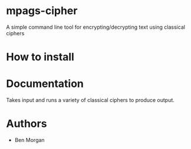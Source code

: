 # mpags-cipher
A simple command line tool for encrypting/decrypting text using classical ciphers

# How to install

# Documentation
Takes input and runs a variety of classical ciphers to produce output.

# Authors
- Ben Morgan
